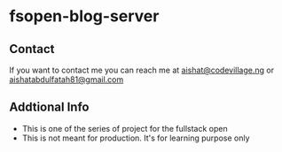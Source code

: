 # fsopen-blog-server

## Contact
If you want to contact me you can reach me at aishat@codevillage.ng or aishatabdulfatah81@gmail.com

## Addtional Info
- This is one of the series of project for the fullstack open 
- This is not meant for production. It's for learning purpose only 
